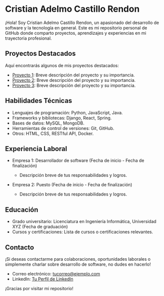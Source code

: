 # Cristian Adelmo Castillo Rendon

¡Hola! Soy Cristian Adelmo Castillo Rendon, un apasionado del desarrollo de software y la tecnología en general. Este es mi repositorio personal de GitHub donde comparto proyectos, aprendizajes y experiencias en mi trayectoria profesional.

## Proyectos Destacados

Aquí encontrarás algunos de mis proyectos destacados:

- [Proyecto 1](enlace-al-proyecto): Breve descripción del proyecto y su importancia.
- [Proyecto 2](enlace-al-proyecto): Breve descripción del proyecto y su importancia.
- [Proyecto 3](enlace-al-proyecto): Breve descripción del proyecto y su importancia.

## Habilidades Técnicas

- Lenguajes de programación: Python, JavaScript, Java.
- Frameworks y bibliotecas: Django, React, Spring.
- Bases de datos: MySQL, MongoDB.
- Herramientas de control de versiones: Git, GitHub.
- Otros: HTML, CSS, RESTful API, Docker.

## Experiencia Laboral

- Empresa 1: Desarrollador de software (Fecha de inicio - Fecha de finalización)
  - Descripción breve de tus responsabilidades y logros.

- Empresa 2: Puesto (Fecha de inicio - Fecha de finalización)
  - Descripción breve de tus responsabilidades y logros.

## Educación

- Grado universitario: Licenciatura en Ingeniería Informática, Universidad XYZ (Fecha de graduación)
- Cursos y certificaciones: Lista de cursos o certificaciones relevantes.

## Contacto

¡Si deseas contactarme para colaboraciones, oportunidades laborales o simplemente charlar sobre desarrollo de software, no dudes en hacerlo!

- Correo electrónico: [tucorreo@ejemplo.com](mailto:tucorreo@ejemplo.com)
- LinkedIn: [Tu Perfil de LinkedIn](enlace-a-tu-perfil)

¡Gracias por visitar mi repositorio!
